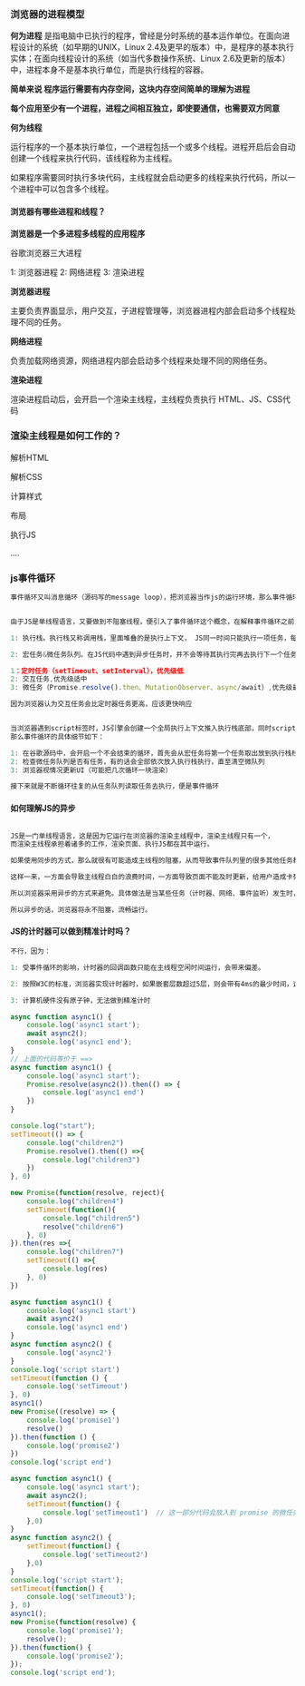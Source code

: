 ###  浏览器的进程模型

**何为进程**
是指电脑中已执行的程序，曾经是分时系统的基本运作单位。在面向进程设计的系统（如早期的UNIX，Linux 2.4及更早的版本）中，是程序的基本执行实体；在面向线程设计的系统（如当代多数操作系统、Linux 2.6及更新的版本）中，进程本身不是基本执行单位，而是执行线程的容器。

**简单来说 程序运行需要有内存空间，这块内存空间简单的理解为进程**

**每个应用至少有一个进程，进程之间相互独立，即使要通信，也需要双方同意**


**何为线程**

运行程序的一个基本执行单位，一个进程包括一个或多个线程。进程开启后会自动创建一个线程来执行代码，该线程称为主线程。

如果程序需要同时执行多块代码，主线程就会启动更多的线程来执行代码，所以一个进程中可以包含多个线程。



#### 浏览器有哪些进程和线程？

**浏览器是一个多进程多线程的应用程序**

谷歌浏览器三大进程

1: 浏览器进程
2: 网络进程
3: 渲染进程


**浏览器进程**

主要负责界面显示，用户交互，子进程管理等，浏览器进程内部会启动多个线程处理不同的任务。

**网络进程**

负责加载网络资源，网络进程内部会启动多个线程来处理不同的网络任务。

**渲染进程**

渲染进程启动后，会开启一个渲染主线程，主线程负责执行 HTML、JS、CSS代码


### 渲染主线程是如何工作的？

解析HTML

解析CSS

计算样式

布局

执行JS

....



### js事件循环

```js
事件循环又叫消息循环（源码写的message loop），把浏览器当作js的运行环境，那么事件循环是浏览器渲染主线程的工作方式。


由于JS是单线程语言，又要做到不阻塞线程，便引入了事件循环这个概念，在解释事件循环之前，先介绍几个名词：

1: 执行栈。执行栈又称调用栈，里面堆叠的是执行上下文， JS同一时间只能执行一项任务，每次执行任务都会从执行栈的栈顶取出任务执行。

2: 宏任务&微任务队列。在JS代码中遇到异步任务时，并不会等待其执行完再去执行下一个任务，会将异步任务分类，待其事件触发或者定时器到时间了，再将回调函数包装成任务放入对应的队列中进行排队，待执行栈为空（准确来说是只剩全局执行上下文），再根据优先级去队列里取任务放入执行栈执行。过去把事件队列分为宏队列和微队列，这种说法目前已经无法满足复杂的浏览器环境，取而代之的是将宏任务拆分开。根据W3C官方的解释，每个任务有不同的类型，同类型的任务必须在同一个队列，不同的任务可以属于不同的队列，不同任务队列有不同的优先级，谷歌的v8引擎将任务分为很多种，但我们需要了解的是以下三种队列：

1：定时任务（setTimeout、setInterval），优先级低
2: 交互任务,优先级适中
3: 微任务（Promise.resolve().then、MutationObserver、async/await）,优先级最高

因为浏览器认为交互任务会比定时器任务更高，应该更快响应


当浏览器遇到script标签时，JS引擎会创建一个全局执行上下文推入执行栈底部，同时script（整体代码是一个宏任务）放入宏任务队列
那么事件循环的具体细节如下：

1: 在谷歌源码中，会开启一个不会结束的循环，首先会从宏任务将第一个任务取出放到执行栈栈顶执行（执行一个宏任务）
2: 检查微任务队列是否有任务，有的话会全部依次放入执行栈执行，直至清空微队列
3: 浏览器视情况更新UI（可能把几次循环一块渲染）

接下来就是不断循环往复的从任务队列读取任务去执行，便是事件循环

```




#### 如何理解JS的异步

```js

JS是一门单线程语言，这是因为它运行在浏览器的渲染主线程中，渲染主线程只有一个，
而渲染主线程承担着诸多的工作，渲染页面、执行JS都在其中运行。

如果使用同步的方式，那么就很有可能造成主线程的阻塞，从而导致事件队列里的很多其他任务都无法执行。

这样一来，一方面会导致主线程白白的浪费时间，一方面导致页面不能及时更新，给用户造成卡死现象。

所以浏览器采用异步的方式来避免。具体做法是当某些任务（计时器、网络、事件监听）发生时，主线程将任务交给其他线程去处理，自身立即结束任务的执行，转而执行其他后续任务，当其他线程完成后，将事先传递的回调函数包装成任务放入事件队列的末尾，排队等待主线程调度执行。

所以异步的话，浏览器将永不阻塞，流畅运行。

```
 


#### JS的计时器可以做到精准计时吗？

```js
不行，因为：

1: 受事件循环的影响，计时器的回调函数只能在主线程空闲时间运行，会带来偏差。

2: 按照W3C的标准，浏览器实现计时器时，如果嵌套层数超过5层，则会带有4ms的最少时间，这样有偏差

3: 计算机硬件没有原子钟，无法做到精准计时
```





```js
async function async1() {
    console.log('async1 start');
    await async2();
    console.log('async1 end');
}
// 上面的代码等价于 ==>
async function async1() {
    console.log('async1 start');
    Promise.resolve(async2()).then(() => {
        console.log('async1 end')
    })
}
```




```js
console.log("start");
setTimeout(() => {
    console.log("children2")
    Promise.resolve().then(() =>{
        console.log("children3")
    })
}, 0)

new Promise(function(resolve, reject){
    console.log("children4")
    setTimeout(function(){
        console.log("children5")
        resolve("children6")
    }, 0)
}).then(res =>{
    console.log("children7")
    setTimeout(() =>{
        console.log(res)
    }, 0)
})
```


```js
async function async1() {
    console.log('async1 start')
    await async2()
    console.log('async1 end')
}
async function async2() {
    console.log('async2')
}
console.log('script start')
setTimeout(function () {
    console.log('setTimeout')
}, 0)
async1()
new Promise((resolve) => {
    console.log('promise1')
    resolve()
}).then(function () {
    console.log('promise2')
})
console.log('script end')
```




```js
async function async1() {
    console.log('async1 start');
    await async2();
    setTimeout(function() {
        console.log('setTimeout1')  // 这一部分代码会放入到 promise 的微任务队列中。
    },0)
}
async function async2() {
    setTimeout(function() {
        console.log('setTimeout2')
    },0)
}
console.log('script start');
setTimeout(function() {
    console.log('setTimeout3');
}, 0)
async1();
new Promise(function(resolve) {
    console.log('promise1');
    resolve();
}).then(function() {
    console.log('promise2');
});
console.log('script end');
```
